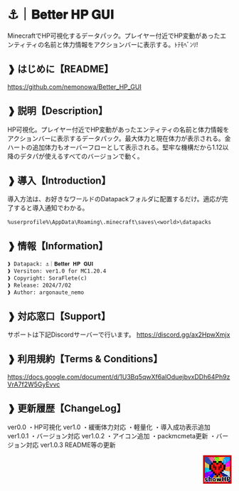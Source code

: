 # ⚓｜𝐁𝐞𝐭𝐭𝐞𝐫 𝐇𝐏 𝐆𝐔𝐈
MinecraftでHP可視化するデータパック。プレイヤー付近でHP変動があったエンティティの名前と体力情報をアクションバーに表示する。ﾄﾃﾓﾍﾞﾝﾘ!

## ❱ はじめに【README】
https://github.com/nemonowa/Better_HP_GUI

## ❱ 説明【Description】
HP可視化。プレイヤー付近でHP変動があったエンティティの名前と体力情報をアクションバーに表示するデータパック。最大体力と現在体力が表示される。金ハートの追加体力もオーバーフローとして表示される。堅牢な機構だから1.12以降のデタパが使えるすべてのバージョンで動く。

## ❱ 導入【Introduction】
導入方法は、お好きなワールドのDatapackフォルダに配置するだけ。適応が完了すると導入通知でわかる。
```
%userprofile%\AppData\Roaming\.minecraft\saves\<world>\datapacks
```

## ❱ 情報【Information】
```
❱ Datapack: ⚓｜𝐁𝐞𝐭𝐭𝐞𝐫 𝐇𝐏 𝐆𝐔𝐈
❱ Versiton: ver1.0 for MC1.20.4
❱ Copyright: SoraFlete(c)
❱ Release: 2024/7/02
❱ Author: argonaute_nemo
```

## ❱ 対応窓口【Support】
サポートは下記Discordサーバーで行います。
https://discord.gg/ax2HpwXmjx

## ❱ 利用規約【Terms & Conditions】
https://docs.google.com/document/d/1U3Bq5qwXf6alOduejbvxDDh64Ph9zVrA7f2W5GyEvvc

## ❱ 更新履歴【ChangeLog】
ver0.0
・HP可視化
ver1.0
・緩衝体力対応
・軽量化
・導入成功表示追加
ver1.0.1
・バージョン対応
ver1.0.2
・アイコン追加
・packmcmeta更新
・バージョン対応
ver1.0.3
README等の更新
<p align="right">
<img src="https://github.com/nexusource/O-SourceArsenal/blob/main/Better-HP-GUI/icon.png?raw=true" alt="discord.js" /></a>
</p>
